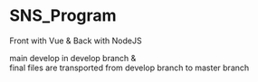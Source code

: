 # SNS_Program
Front with Vue &amp; Back with NodeJS 

main develop in develop branch &amp; <br>
final files are transported from develop branch to master branch